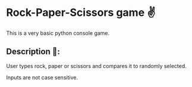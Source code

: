 # Rock-Paper-Scissors game ✌️

This is a very basic python console game.

## Description 📝:

User types rock, paper or scissors and compares it to randomly selected.

Inputs are not case sensitive.
